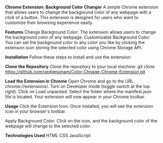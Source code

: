 **Chrome Extension: Background Color Changer**
A simple Chrome extension that allows users to change the background color of any webpage with a click of a button. This extension is designed for users who want to customize their browsing experience easily.

**Features**
Change Background Color: The extension allows users to change the background color of any webpage.
Customizable Background Color: You can set the background color to any color you like by clicking the extension icon storing the selected color using Chrome Storage API.


**Installation**
Follow these steps to install and use the extension:

**Clone the Repository**
Clone the repository to your local machine:
git clone https://github.com/yedgesonam/Color-Chnage-Chrome-Extension.git

**Load the Extension in Chrome**
Open Chrome and go to the URL chrome://extensions/.
Turn on Developer mode (toggle switch at the top right).
Click on Load unpacked.
Select the folder where the manifest.json file is located.
Your extension will now appear in your Chrome toolbar.


**Usage**
Click the Extension Icon:
Once installed, you will see the extension icon in your browser's toolbar.

Apply Background Color:
Click on the icon, and the background color of the webpage will change to the selected color.

**Technologies Used**
HTML
CSS
JavaScript
